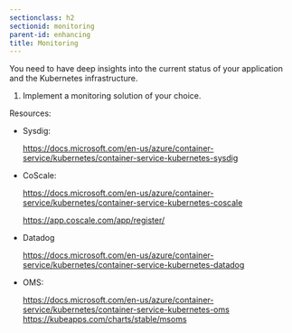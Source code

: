 ```yaml
---
sectionclass: h2
sectionid: monitoring
parent-id: enhancing
title: Monitoring
---
```


You need to have deep insights into the current status of your application and
the Kubernetes infrastructure.

1.  Implement a monitoring solution of your choice. 

Resources:


-   Sysdig:

    https://docs.microsoft.com/en-us/azure/container-service/kubernetes/container-service-kubernetes-sysdig

-   CoScale:

    https://docs.microsoft.com/en-us/azure/container-service/kubernetes/container-service-kubernetes-coscale

    https://app.coscale.com/app/register/

-   Datadog

    https://docs.microsoft.com/en-us/azure/container-service/kubernetes/container-service-kubernetes-datadog

-   OMS:

    https://docs.microsoft.com/en-us/azure/container-service/kubernetes/container-service-kubernetes-oms
    https://kubeapps.com/charts/stable/msoms
